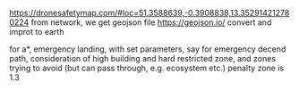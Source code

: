 https://dronesafetymap.com/#loc=51.3588639,-0.3908838,13.352914212780224
from network, we get geojson file
https://geojson.io/
convert
and improt to earth

for a*, emergency landing, with set parameters, say for emergency decend path, consideration of high building and hard restricted zone, and zones trying to avoid (but can pass through, e.g. ecosystem etc.)
penalty zone is 1.3 
